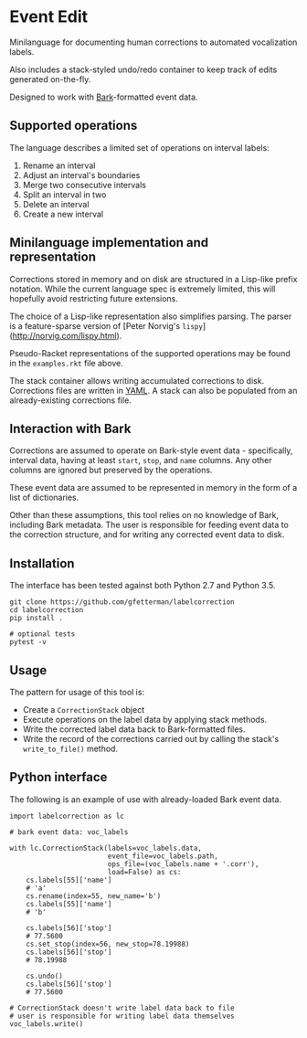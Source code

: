 # Event Edit

Minilanguage for documenting human corrections to automated vocalization
labels.

Also includes a stack-styled undo/redo container to keep track of edits
generated on-the-fly.

Designed to work with [Bark](https://github.com/kylerbrown/bark)-formatted event data.

## Supported operations

The language describes a limited set of operations on interval labels:

1. Rename an interval
2. Adjust an interval's boundaries
3. Merge two consecutive intervals
4. Split an interval in two
5. Delete an interval
6. Create a new interval

## Minilanguage implementation and representation

Corrections stored in memory and on disk are structured in a Lisp-like prefix
notation. While the current language spec is extremely limited, this will
hopefully avoid restricting future extensions.

The choice of a Lisp-like representation also simplifies parsing. The
parser is a feature-sparse version of [Peter Norvig's `lispy`]
(http://norvig.com/lispy.html).

Pseudo-Racket representations of the supported operations may be found in the
`examples.rkt` file above.

The stack container allows writing accumulated corrections to disk. Corrections
files are written in [YAML](http://yaml.org/). A stack can also be populated
from an already-existing corrections file.

## Interaction with Bark

Corrections are assumed to operate on Bark-style event data - specifically,
interval data, having at least `start`, `stop`, and `name` columns. Any other
columns are ignored but preserved by the operations.

These event data are assumed to be represented in memory in the form of a list
of dictionaries.

Other than these assumptions, this tool relies on no knowledge of Bark,
including Bark metadata. The user is responsible for feeding event data to the
correction structure, and for writing any corrected event data to disk.

## Installation

The interface has been tested against both Python 2.7 and Python 3.5.

    git clone https://github.com/gfetterman/labelcorrection
    cd labelcorrection
    pip install .
    
    # optional tests
    pytest -v

## Usage

The pattern for usage of this tool is:

+ Create a `CorrectionStack` object
+ Execute operations on the label data by applying stack methods.
+ Write the corrected label data back to Bark-formatted files.
+ Write the record of the corrections carried out by calling the stack's
  `write_to_file()` method.

## Python interface

The following is an example of use with already-loaded Bark event data.

    import labelcorrection as lc
    
    # bark event data: voc_labels
    
    with lc.CorrectionStack(labels=voc_labels.data,
                            event_file=voc_labels.path,
                            ops_file=(voc_labels.name + '.corr'),
                            load=False) as cs:
        cs.labels[55]['name']
        # 'a'
        cs.rename(index=55, new_name='b')
        cs.labels[55]['name']
        # 'b'
        
        cs.labels[56]['stop']
        # 77.5600
        cs.set_stop(index=56, new_stop=78.19988)
        cs.labels[56]['stop']
        # 78.19988
        
        cs.undo()
        cs.labels[56]['stop']
        # 77.5600
    
    # CorrectionStack doesn't write label data back to file
    # user is responsible for writing label data themselves
    voc_labels.write()